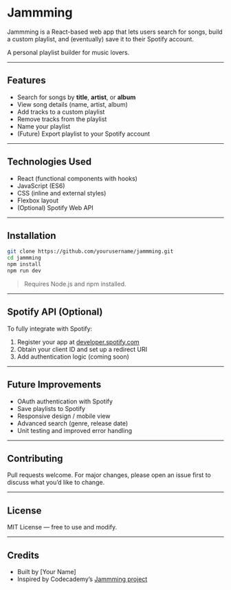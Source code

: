 # Jammming

Jammming is a React-based web app that lets users search for songs, build a custom playlist, and (eventually) save it to their Spotify account.

A personal playlist builder for music lovers.

---

## Features

- Search for songs by **title**, **artist**, or **album**
- View song details (name, artist, album)
- Add tracks to a custom playlist
- Remove tracks from the playlist
- Name your playlist
- (Future) Export playlist to your Spotify account

---

## Technologies Used

- React (functional components with hooks)
- JavaScript (ES6)
- CSS (inline and external styles)
- Flexbox layout
- (Optional) Spotify Web API

---

## Installation

```bash
git clone https://github.com/yourusername/jammming.git
cd jammming
npm install
npm run dev
```

> Requires Node.js and npm installed.

---

## Spotify API (Optional)

To fully integrate with Spotify:

1. Register your app at [developer.spotify.com](https://developer.spotify.com)
2. Obtain your client ID and set up a redirect URI
3. Add authentication logic (coming soon)

---


## Future Improvements

- OAuth authentication with Spotify
- Save playlists to Spotify
- Responsive design / mobile view
- Advanced search (genre, release date)
- Unit testing and improved error handling

---

## Contributing

Pull requests welcome. For major changes, please open an issue first to discuss what you’d like to change.

---

## License

MIT License — free to use and modify.

---

## Credits

- Built by [Your Name]  
- Inspired by Codecademy’s [Jammming project](https://www.codecademy.com)

